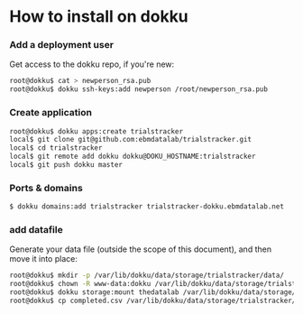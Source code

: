 # How to install on dokku

### Add a deployment user

Get access to the dokku repo, if you're new:

```bash
root@dokku$ cat > newperson_rsa.pub
root@dokku$ dokku ssh-keys:add newperson /root/newperson_rsa.pub
```

### Create application

```bash
root@dokku$ dokku apps:create trialstracker
local$ git clone git@github.com:ebmdatalab/trialstracker.git
local$ cd trialstracker
local$ git remote add dokku dokku@DOKU_HOSTNAME:trialstracker
local$ git push dokku master
```

### Ports & domains

```bash
$ dokku domains:add trialstracker trialstracker-dokku.ebmdatalab.net 
```

### add datafile

Generate your data file (outside the scope of this document), and then move it into place:

```bash
root@dokku$ mkdir -p /var/lib/dokku/data/storage/trialstracker/data/
root@dokku$ chown -R www-data:dokku /var/lib/dokku/data/storage/trialstracker
root@dokku$ dokku storage:mount thedatalab /var/lib/dokku/data/storage/trialstracker/data/:/usr/share/nginx/html/data/
root@dokku$ cp completed.csv /var/lib/dokku/data/storage/trialstracker/data/
```
